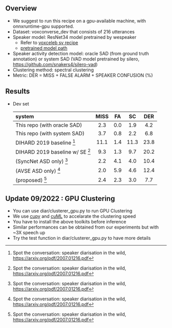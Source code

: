 ## Overview

* We suggest to run this recipe on a gpu-available machine, with onnxruntime-gpu supported.
* Dataset: voxconverse_dev that consists of 216 utterances
* Speaker model: ResNet34 model pretrained by wespeaker
  * Refer to [voxceleb sv recipe](https://github.com/wenet-e2e/wespeaker/tree/master/examples/voxceleb/v2)
  * [pretrained model path](https://wespeaker-1256283475.cos.ap-shanghai.myqcloud.com/models/voxceleb/voxceleb_resnet34_LM.onnx)
* Speaker activity detection model: oracle SAD (from ground truth annotation) or system SAD (VAD model pretrained by silero, https://github.com/snakers4/silero-vad)
* Clustering method: spectral clustering
* Metric: DER = MISS + FALSE ALARM + SPEAKER CONFUSION (%)

## Results

* Dev set

    | system | MISS | FA | SC | DER |
    |:---|:---:|:---:|:---:|:---:|
    | This repo (with oracle SAD) | 2.3 | 0.0 | 1.9 | 4.2 |
    | This repo (with system SAD) | 3.7 | 0.8 | 2.2 | 6.8 |
    | DIHARD 2019 baseline [^1] | 11.1 | 1.4 | 11.3 | 23.8 |
    | DIHARD 2019 baseline w/ SE [^1] | 9.3 | 1.3 | 9.7 | 20.2 |
    | (SyncNet ASD only) [^1] | 2.2 | 4.1 | 4.0 | 10.4 |
    | (AVSE ASD only) [^1] | 2.0 | 5.9 | 4.6 | 12.4 |
    | (proposed) [^1] | 2.4 | 2.3 | 3.0 | 7.7 |


[^1]: Spot the conversation: speaker diarisation in the wild, https://arxiv.org/pdf/2007.01216.pdf

## Update 09/2022 : GPU Clustering
* You can use diar/clusterer\_gpu.py to run GPU Clustering
* We use [cupy](https://cupy.dev/) and [cuML](https://docs.rapids.ai/api/cuml/stable/api.html#k-means-clustering) to accelarate the clustering speed
* You have to install the above toolkits before inference
* Similar performances can be obtained from our experiments but with ~3X speech up
* Try the test function in diar/clusterer\_gpu.py to have more details
